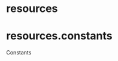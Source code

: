 <a id="resources"></a>

# resources

<a id="resources.constants"></a>

# resources.constants

Constants

<a id="utils"></a>
